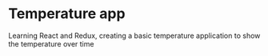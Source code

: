 # Temperature app

Learning React and Redux, creating a basic temperature application to show the temperature over time
